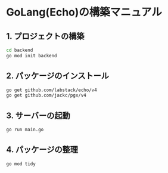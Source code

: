 # GoLang(Echo)の構築マニュアル

## 1. プロジェクトの構築

```bash
cd backend
go mod init backend
```

## 2. パッケージのインストール

```bash
go get github.com/labstack/echo/v4
go get github.com/jackc/pgx/v4
```

## 3. サーバーの起動

```bash
go run main.go
```

## 4. パッケージの整理

```bash
go mod tidy
```
